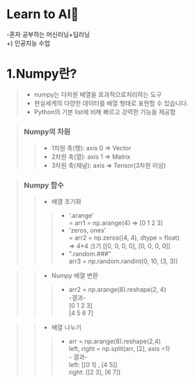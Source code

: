 # Learn to AI🚀
-혼자 공부하는 머신러닝+딥러닝\
+) 인공지능 수업 

# 1.Numpy란?
> - numpy는 다차원 배열을 효과적으로처리하는 도구
> - 현실세계의 다양한 데이터를 배열 형태로 표현할 수 있습니다.
> - Python의 기본 list에 비해 빠르고 강력한 기능을 제공함

>  ### Numpy의 차원
>> - 1차원 축(행): axis 0 => Vector
>> - 2차원 축(열): axis 1 => Matrix
>> - 3차원 축(채널): axis => Tensor(3차원 이상)

> ### Numpy 함수
>> - 배열 초기화
>> > - '.arange'\
 = arr1 = np.arange(4) => [0 1 2 3]
>> > - 'zeros, ones'  
= arr2 = np.zeros((4, 4), dtype = float)\
 =>  4*4 크기 [[0, 0, 0, 0], [0, 0, 0, 0]]
 >> > - ".random.###" \
 arr3 = np.random.randint(0, 10, (3, 3))



 >> - Numpy 배열 변환
 >> > - arr2 = np.arange(8).reshape(2, 4)\
 \-결과- \
[0 1 2 3]         
[4 5 6 7]

>> - 배열 나누기
>> > - arr = np.arange(8).reshape(2,4)  \
left, right = np.split(arr, [2], axis =1)   \
\- 결과-  \
left: [[0 1] \,
 [4 5]]  \
right:  [[2 3]\,
 [6 7]]
